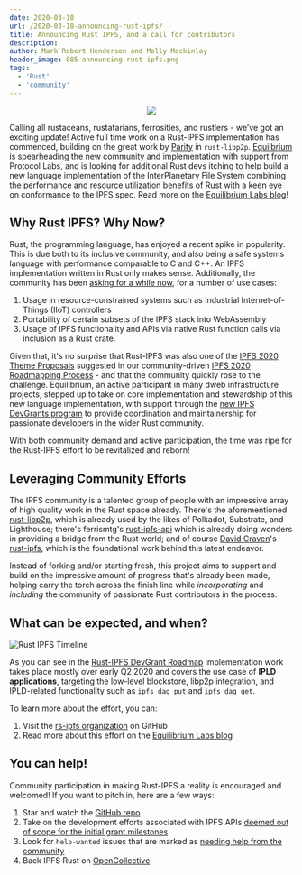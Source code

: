 ```yaml
---
date: 2020-03-18
url: /2020-03-18-announcing-rust-ipfs/
title: Announcing Rust IPFS, and a call for contributors
description:
author: Mark Robert Henderson and Molly Mackinlay
header_image: 085-announcing-rust-ipfs.png
tags:
  - 'Rust'
  - 'community'
---
```


<p align="center">
<img src="https://github.com/rs-ipfs/logo/raw/master/rust-ipfs-logo-256w.png">
</p>

Calling all rustaceans, rustafarians, ferrosities, and rustlers - we’ve got an exciting update!
Active full time work on a Rust-IPFS implementation has commenced, building on the great work by
[Parity](https://www.parity.io/) in `rust-libp2p`. [Equilbrium](https://equilibrium.co) is spearheading the new community and
implementation with support from Protocol Labs, and is looking for additional Rust devs itching
to help build a new language implementation of the InterPlanetary File System combining the
performance and resource utilization benefits of Rust with a keen eye on conformance to the IPFS spec. Read more on the [Equilibrium Labs blog](https://medium.com/equilibriumco/rust-ipfs-our-plan-of-attack-af8358f90beb)!

## Why Rust IPFS? Why Now?

Rust, the programming language, has enjoyed a recent spike in popularity. This is due both to its
inclusive community, and also being a safe systems language with performance comparable to C and
C++. An IPFS implementation written in Rust only makes sense. Additionally, the community has been
[asking for a while now](https://github.com/ipfs/notes/issues/363), for a number of use cases:

1. Usage in resource-constrained systems such as Industrial Internet-of-Things (IIoT) controllers
2. Portability of certain subsets of the IPFS stack into WebAssembly
3. Usage of IPFS functionality and APIs via native Rust function calls via inclusion as a Rust crate.

Given that, it's no surprise that Rust-IPFS was also one of the [IPFS 2020 Theme Proposals](https://github.com/ipfs/roadmap/issues/54) suggested in our community-driven [IPFS 2020 Roadmapping Process](https://github.com/ipfs/roadmap/blob/master/2020-IPFS-Project-Planning.md) - and that the community quickly rose to the challenge. Equilibrium, an active participant in many dweb infrastructure projects, stepped up to take on core implementation and stewardship of this new language implementation, with support through the [new IPFS DevGrants program](https://github.com/ipfs/devgrants) to provide coordination and maintainership for passionate developers in the wider Rust community.

With both community demand and active participation, the time was ripe for the Rust-IPFS effort to be revitalized and reborn!

## Leveraging Community Efforts

The IPFS community is a talented group of people with an impressive array of high quality work in the Rust space already. There's the aforementioned
[rust-libp2p](https://github.com/libp2p/rust-libp2p), which is already used by the likes of Polkadot, Substrate, and Lighthouse; there's ferrismtg's [rust-ipfs-api](https://github.com/ferristseng/rust-ipfs-api) which is already doing wonders in providing a bridge from the Rust world; and of course [David Craven](https://github.com/dvc94ch)'s [rust-ipfs](https://github.com/rs-ipfs/rust-ipfs), which is the foundational work behind this latest endeavor.

Instead of forking and/or starting fresh, this project aims to support and build on the impressive amount of progress that's already been made, helping carry the torch across the finish line while _incorporating_ and _including_ the community of passionate Rust contributors in the process.

## What can be expected, and when?

![Rust IPFS Timeline](https://gateway.ipfs.io/ipfs/QmU7sssvo52Rrwj7MWZNpeHnFjjdG271Dx5zfGkZSbgVnN)

As you can see in the [Rust-IPFS DevGrant Roadmap](https://github.com/ipfs/devgrants/tree/master/open-grants/ipfs-rust) implementation work
takes place mostly over early Q2 2020 and covers the use case of **IPLD applications**,
targeting the low-level blockstore, libp2p integration, and IPLD-related functionality
such as `ipfs dag put` and `ipfs dag get`.

To learn more about the effort, you can:

1. Visit the [rs-ipfs organization](https://github.com/orgs/rs-ipfs) on GitHub
2. Read more about this effort on the [Equilibrium Labs blog](https://medium.com/equilibriumco/rust-ipfs-our-plan-of-attack-af8358f90beb)

## You can help!

Community participation in making Rust-IPFS a reality is encouraged and welcomed! If you
want to pitch in, here are a few ways:

1. Star and watch the [GitHub repo](https://github.com/rs-ipfs/rust-ipfs)
2. Take on the development efforts associated with IPFS APIs [deemed out of scope for the initial grant milestones](https://github.com/rs-ipfs/ipfs-rust-conformance/issues?q=is%3Aopen+is%3Aissue+label%3A%22help+wanted%22)
3. Look for `help-wanted` issues that are marked as [needing help from the community](https://github.com/rs-ipfs/rust-ipfs/issues?q=is%3Aissue+is%3Aopen+label%3A%22help+wanted%22)
4. Back IPFS Rust on [OpenCollective](https://opencollective.com/ipfs-rust)
